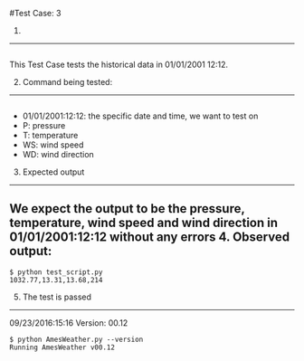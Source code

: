 #Test Case: 3

1.
-----------------------------------------
```os.system('python AmesWeather.py 01/01/2001:12:12 P T WS WD')
```
This Test Case tests the historical data in 01/01/2001 12:12.

2. Command being tested:
---------------------------------------
``` '01/01/2001:12:12 P T WS WD'
```
  * 01/01/2001:12:12: the specific date and time, we want to test on
  * P: pressure
  * T: temperature
  * WS: wind speed
  * WD: wind direction

3. Expected output
---------------------------------
We expect the output to be the pressure, temperature, wind speed and wind direction in 01/01/2001:12:12 without any errors
4. Observed output:
-----------------------------------
```
$ python test_script.py
1032.77,13.31,13.68,214
```

5. The test is passed
------------------------------------
09/23/2016:15:16
Version: 00.12
```
$ python AmesWeather.py --version
Running AmesWeather v00.12
```

